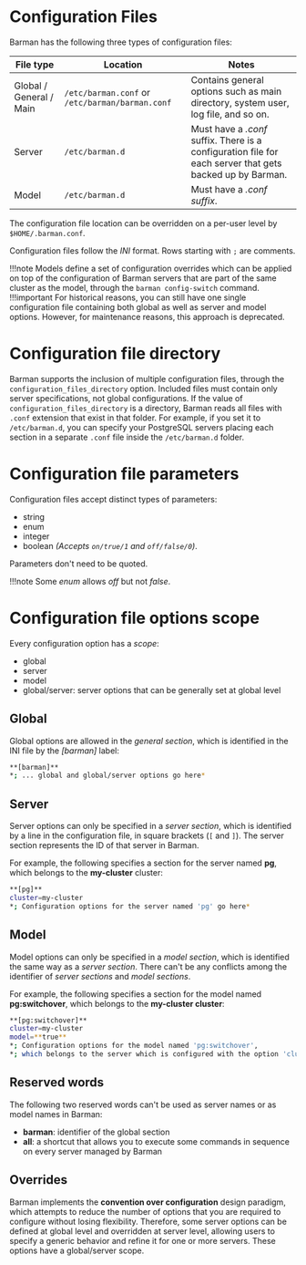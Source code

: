 # Configuration Files

Barman has the following three types of configuration files:

|**File type**|**Location**|**Notes**|
|------------|------------|---------|
|Global / General / Main|`/etc/barman.conf` or `/etc/barman/barman.conf`|Contains general options such as main directory, system user, log file, and so on.|
|Server|`/etc/barman.d`|Must have a *.conf* suffix.  There is a configuration file for each server that gets backed up by Barman.|
|Model|`/etc/barman.d`|Must have a *.conf suffix*.|

The configuration file location can be overridden on a per-user level by `$HOME/.barman.conf`.

Configuration files follow the *INI* format.  Rows starting with `;` are comments.

!!!note
      Models define a set of configuration overrides which can be applied on top of the configuration of Barman servers that are part of the same cluster as the model, through the `barman config-switch` command.
!!!important
    For historical reasons, you can still have one single configuration file containing both global as well as server and model options. However, for maintenance reasons, this approach is deprecated.


# Configuration file directory

Barman supports the inclusion of multiple configuration files, through the `configuration_files_directory` option. Included files must contain only server specifications, not global configurations. If the value of `configuration_files_directory` is a directory, Barman reads all files with `.conf` extension that exist in that folder. For example, if you set it to `/etc/barman.d`, you can specify your PostgreSQL servers placing each section in a separate `.conf` file inside the `/etc/barman.d` folder.

# Configuration file parameters

Configuration files accept distinct types of parameters:

-   string
-   enum
-   integer
-   boolean *(Accepts `on/true/1` and `off/false/0`)*.

Parameters don't need to be quoted.

!!!note
    Some *enum* allows *off* but not *false*.

# Configuration file options scope

Every configuration option has a *scope*:

-   global
-   server
-   model
-   global/server: server options that can be generally set at global level

## Global

Global options are allowed in the *general section*, which is identified in the INI file by the *[barman]* label:

```bash
**[barman]**
*; ... global and global/server options go here*
```

## Server

Server options can only be specified in a *server section*, which is identified by a line in the configuration file, in square brackets (`[` and `]`). The server section represents the ID of that server in Barman. 

For example, the following specifies a section for the server named **pg**, which belongs to the **my-cluster** cluster:
```bash
**[pg]**
cluster=my-cluster
*; Configuration options for the server named 'pg' go here*
```

## Model

Model options can only be specified in a *model section*, which is identified the same way as a *server section*. There can't be any conflicts among the identifier of *server sections* and *model sections*. 

For example, the following specifies a section for the model named **pg:switchover**, which belongs to the **my-cluster cluster**:
```bash
**[pg:switchover]**
cluster=my-cluster
model=**true**
*; Configuration options for the model named 'pg:switchover', 
*; which belongs to the server which is configured with the option 'cluster=pg', go here*
```

## Reserved words

The following two reserved words can't be used as server names or as model names in Barman:

-   **barman**: identifier of the global section
-   **all**: a shortcut that allows you to execute some commands in sequence on every server managed by Barman

## Overrides

Barman implements the **convention over configuration** design paradigm, which attempts to reduce the number of options that you are required to configure without losing flexibility. Therefore, some server options can be defined at global level and overridden at server level, allowing users to specify a generic behavior and refine it for one or more servers. These options have a global/server scope.
